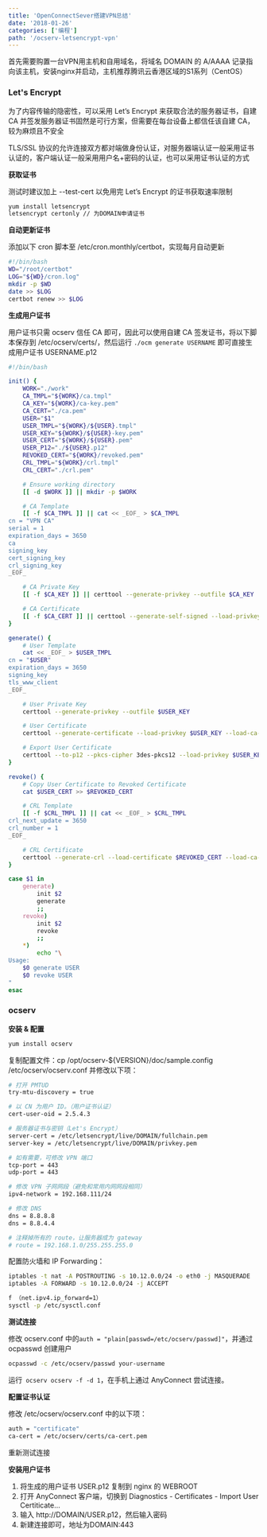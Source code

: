 ```yaml
---
title: 'OpenConnectSever搭建VPN总结'
date: '2018-01-26'
categories: ['编程']
path: '/ocserv-letsencrypt-vpn'
---
```


首先需要购置一台VPN用主机和自用域名，将域名 DOMAIN 的 A/AAAA 记录指向该主机，安装nginx并启动，主机推荐腾讯云香港区域的S1系列（CentOS）

### Let's Encrypt

为了内容传输的隐密性，可以采用 Let’s Encrypt 来获取合法的服务器证书，自建 CA 并签发服务器证书固然是可行方案，但需要在每台设备上都信任该自建 CA，较为麻烦且不安全

TLS/SSL 协议的允许连接双方都对端做身份认证，对服务器端认证一般采用证书认证的，客户端认证一般采用用户名+密码的认证，也可以采用证书认证的方式

**获取证书**

测试时建议加上 --test-cert 以免用完 Let’s Encrypt 的证书获取速率限制

```bash
yum install letsencrypt
letsencrypt certonly // 为DOMAIN申请证书
```

**自动更新证书**

添加以下 cron 脚本至 /etc/cron.monthly/certbot，实现每月自动更新

```bash
#!/bin/bash
WD="/root/certbot"
LOG="${WD}/cron.log"
mkdir -p $WD
date >> $LOG
certbot renew >> $LOG
```

**生成用户证书**

用户证书只需 ocserv 信任 CA 即可，因此可以使用自建 CA 签发证书，将以下脚本保存到 /etc/ocserv/certs/，然后运行 ```./ocm generate USERNAME``` 即可直接生成用户证书 USERNAME.p12

```bash
#!/bin/bash

init() {
    WORK="./work"
    CA_TMPL="${WORK}/ca.tmpl"
    CA_KEY="${WORK}/ca-key.pem"
    CA_CERT="./ca.pem"
    USER="$1"
    USER_TMPL="${WORK}/${USER}.tmpl"
    USER_KEY="${WORK}/${USER}-key.pem"
    USER_CERT="${WORK}/${USER}.pem"
    USER_P12="./${USER}.p12"
    REVOKED_CERT="${WORK}/revoked.pem"
    CRL_TMPL="${WORK}/crl.tmpl"
    CRL_CERT="./crl.pem"

    # Ensure working directory
    [[ -d $WORK ]] || mkdir -p $WORK

    # CA Template
    [[ -f $CA_TMPL ]] || cat << _EOF_ > $CA_TMPL
cn = "VPN CA"
serial = 1
expiration_days = 3650
ca
signing_key
cert_signing_key
crl_signing_key
_EOF_

    # CA Private Key
    [[ -f $CA_KEY ]] || certtool --generate-privkey --outfile $CA_KEY

    # CA Certificate
    [[ -f $CA_CERT ]] || certtool --generate-self-signed --load-privkey $CA_KEY --template $CA_TMPL --outfile $CA_CERT
}

generate() {
    # User Template
    cat << _EOF_ > $USER_TMPL
cn = "$USER"
expiration_days = 3650
signing_key
tls_www_client
_EOF_

    # User Private Key
    certtool --generate-privkey --outfile $USER_KEY

    # User Certificate
    certtool --generate-certificate --load-privkey $USER_KEY --load-ca-certificate $CA_CERT --load-ca-privkey $CA_KEY --template $USER_TMPL --outfile $USER_CERT

    # Export User Certificate
    certtool --to-p12 --pkcs-cipher 3des-pkcs12 --load-privkey $USER_KEY --load-certificate $USER_CERT --outfile $USER_P12 --outder
}

revoke() {
    # Copy User Certificate to Revoked Certificate
    cat $USER_CERT >> $REVOKED_CERT

    # CRL Template
    [[ -f $CRL_TMPL ]] || cat << _EOF_ > $CRL_TMPL
crl_next_update = 3650
crl_number = 1
_EOF_

    # CRL Certificate
    certtool --generate-crl --load-certificate $REVOKED_CERT --load-ca-privkey $CA_KEY --load-ca-certificate $CA_CERT --template $CRL_TMPL --outfile $CRL_CERT
}

case $1 in
    generate)
        init $2
        generate
        ;;
    revoke)
        init $2
        revoke
        ;;
    *)
        echo "\
Usage:
    $0 generate USER
    $0 revoke USER
"
esac
```

### ocserv

**安装 & 配置**

```bash
yum install ocserv
```

复制配置文件：cp /opt/ocserv-${VERSION}/doc/sample.config /etc/ocserv/ocserv.conf
并修改以下项：

```bash
# 打开 PMTUD
try-mtu-discovery = true

# 以 CN 为用户 ID。（用户证书认证）
cert-user-oid = 2.5.4.3

# 服务器证书与密钥（Let's Encrypt）
server-cert = /etc/letsencrypt/live/DOMAIN/fullchain.pem
server-key = /etc/letsencrypt/live/DOMAIN/privkey.pem

# 如有需要，可修改 VPN 端口
tcp-port = 443
udp-port = 443

# 修改 VPN 子网网段（避免和常用内网网段相同）
ipv4-network = 192.168.111/24

# 修改 DNS
dns = 8.8.8.8
dns = 8.8.4.4

# 注释掉所有的 route，让服务器成为 gateway
# route = 192.168.1.0/255.255.255.0
```

配置防火墙和 IP Forwarding：

```bash
iptables -t nat -A POSTROUTING -s 10.12.0.0/24 -o eth0 -j MASQUERADE
iptables -A FORWARD -s 10.12.0.0/24 -j ACCEPT

f （net.ipv4.ip_forward=1）
sysctl -p /etc/sysctl.conf
```

**测试连接**

修改 ocserv.conf 中的```auth = "plain[passwd=/etc/ocserv/passwd]"```，并通过 ocpasswd 创建用户

```bash
ocpasswd -c /etc/ocserv/passwd your-username
```


运行``` ocserv ocserv -f -d 1```，在手机上通过 AnyConnect 尝试连接。

**配置证书认证**

修改 /etc/ocserv/ocserv.conf 中的以下项：

```bash
auth = "certificate"
ca-cert = /etc/ocserv/certs/ca-cert.pem
```

重新测试连接

**安装用户证书**

1. 将生成的用户证书 USER.p12 复制到 nginx 的 WEBROOT
2. 打开 AnyConnect 客户端，切换到 Diagnostics - Certificates - Import User Certiticate…
3. 输入 http://DOMAIN/USER.p12，然后输入密码
4. 新建连接即可，地址为DOMAIN:443